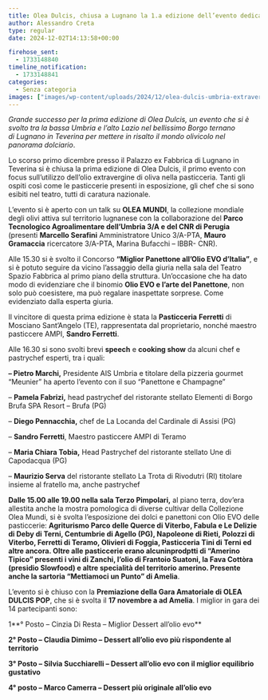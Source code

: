 ```yaml
---
title: Olea Dulcis, chiusa a Lugnano la 1.a edizione dell’evento dedicato all’extravergine nella pasticceria
author: Alessandro Creta
type: regular
date: 2024-12-02T14:13:58+00:00

firehose_sent:
  - 1733148840
timeline_notification:
  - 1733148841
categories:
  - Senza categoria
images: ["images/wp-content/uploads/2024/12/olea-dulcis-umbria-extravergine-olio-alessandro-creta.webp"]
---
```

_Grande successo per la prima edizione di Olea Dulcis, un evento che si è svolto tra la bassa Umbria e l&#8217;alto Lazio nel bellissimo Borgo ternano di Lugnano in Teverina per mettere in risalto il mondo olivicolo nel panorama dolciario_.

Lo scorso primo dicembre presso il Palazzo ex Fabbrica di Lugnano in Teverina si è chiusa la prima edizione di Olea Dulcis, il primo evento con focus sull&#8217;utilizzo dell&#8217;olio extravergine di oliva nella pasticceria. Tanti gli ospiti così come le pasticcerie presenti in esposizione, gli chef che si sono esibiti nel teatro, tutti di caratura nazionale.

L’evento si è aperto con un talk su **OLEA MUNDI**, la collezione mondiale degli olivi attiva sul territorio lugnanese con la collaborazione del **Parco Tecnologico Agroalimentare dell’Umbria 3/A e del CNR di Perugia** (presenti **Marcello Serafini** Amministratore Unico 3/A-PTA, **Mauro Gramaccia** ricercatore 3/A-PTA, Marina Bufacchi – IBBR- CNR).

Alle 15.30 si è svolto il Concorso **“Miglior Panettone all’Olio EVO d’Italia”**, e si è potuto seguire da vicino l’assaggio della giuria nella sala del Teatro Spazio Fabbrica al primo piano della struttura. Un’occasione che ha dato modo di evidenziare che il binomio **Olio EVO e l’arte del Panettone**, non solo può coesistere, ma può regalare inaspettate sorprese. Come evidenziato dalla esperta giuria.

Il vincitore di questa prima edizione è stata la **Pasticceria** **Ferretti** di Mosciano Sant’Angelo (TE), rappresentata dal proprietario, nonché maestro pasticcere AMPI, **Sandro Ferretti**.

Alle 16.30 si sono svolti brevi **speech** e **cooking show** da alcuni chef e pastrychef esperti, tra i quali:

**&#8211; Pietro Marchi,** Presidente AIS Umbria e titolare della pizzeria gourmet &#8220;Meunier&#8221; ha aperto l’evento con il suo “Panettone e Champagne”

&#8211; **Pamela Fabrizi,** head pastrychef del ristorante stellato Elementi di Borgo Brufa SPA Resort – Brufa (PG)

&#8211; **Diego Pennacchia,** chef de La Locanda del Cardinale di Assisi (PG)

&#8211; **Sandro Ferretti**, Maestro pasticcere AMPI di Teramo

&#8211; **Maria Chiara Tobia,** Head Pastrychef del ristorante stellato Une di Capodacqua (PG)

&#8211; **Maurizio Serva** del ristorante stellato La Trota di Rivodutri (RI) titolare insieme al fratello ma, anche pastrychef

**Dalle 15.00 alle 19.00 nella sala Terzo Pimpolari,** al piano terra, dov&#8217;era allestita anche la mostra pomologica di diverse cultivar della Collezione Olea Mundi, si è svolta l’esposizione dei dolci e panettoni con Olio EVO delle pasticcerie: **Agriturismo Parco delle Querce di Viterbo, Fabula e Le Delizie di Deby di Terni, Centumbrie di Agello (PG), Napoleone di Rieti, Polozzi di Viterbo, Ferretti di Teramo, Olivieri di Foggia, Pasticceria Tini di Terni ed altre ancora. Oltre alle pasticcerie erano alcuninprodptti di &#8220;Amerino Tipico” presenti i vini di Zanchi, l’olio di Frantoio Suatoni, la Fava Cottòra (presidio Slowfood) e altre specialità del territorio amerino. Presente anche la sartoria “Mettiamoci un Punto” di Amelia**.

L’evento si è chiuso con la&nbsp;**Premiazione della Gara Amatoriale di OLEA DULCIS POP**, che si è svolta il&nbsp;**17 novembre a ad Amelia**. I miglior in gara dei 14 partecipanti sono:

1**° Posto &#8211; Cinzia Di Resta &#8211; Miglior Dessert all&#8217;olio evo**

**2° Posto – Claudia Dimimo &#8211; Dessert all&#8217;olio evo più rispondente al territorio**

**3° Posto – Silvia Succhiarelli &#8211; Dessert all&#8217;olio evo con il miglior equilibrio gustativo**

**4° posto &#8211; Marco Camerra &#8211; Dessert più originale all&#8217;olio evo**